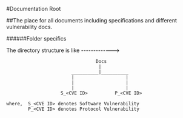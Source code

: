 #Documentation Root

##The place for all documents including specifications and different vulnerability docs.

######Folder specifics

The directory structure is like ------------->

									 Docs
									  |
							__________|__________
							|         		    |
							|         		    |
							|         		    |
						S_<CVE ID>          P_<CVE ID>

    where,  S_<CVE ID> denotes Software Vulnerability
            P_<CVE ID> denotes Protocol Vulnerability

